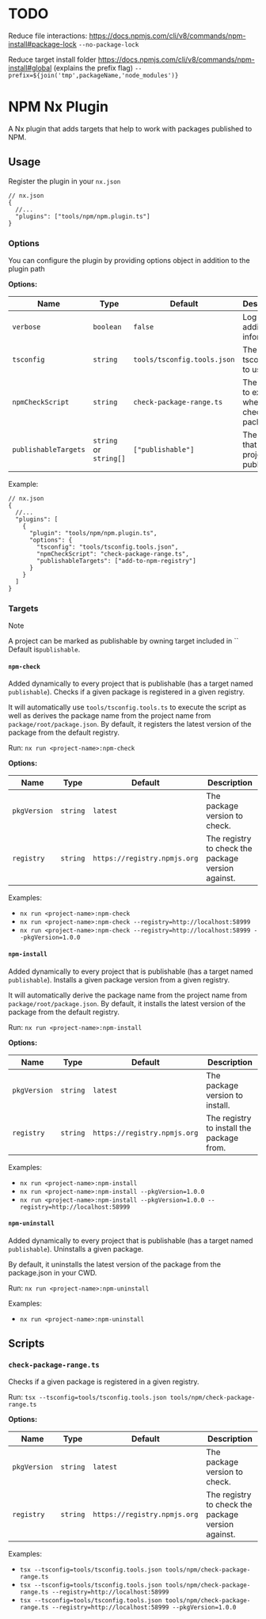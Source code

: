 # TODO

Reduce file interactions:
https://docs.npmjs.com/cli/v8/commands/npm-install#package-lock
`--no-package-lock`

Reduce target install folder
https://docs.npmjs.com/cli/v8/commands/npm-install#global (explains the prefix flag)
`--prefix=${join('tmp',packageName,'node_modules')}`

# NPM Nx Plugin

A Nx plugin that adds targets that help to work with packages published to NPM.

## Usage

Register the plugin in your `nx.json`

```jsonc
// nx.json
{
  //...
  "plugins": ["tools/npm/npm.plugin.ts"]
}
```

### Options

You can configure the plugin by providing options object in addition to the plugin path

**Options:**

| Name                 | Type                   | Default                     | Description                                     |
| -------------------- | ---------------------- | --------------------------- | ----------------------------------------------- |
| `verbose`            | `boolean`              | `false`                     | Log additional information.                     |
| `tsconfig`           | `string`               | `tools/tsconfig.tools.json` | The tsconfig file to use.                       |
| `npmCheckScript`     | `string`               | `check-package-range.ts`    | The script to execute when checking a package.  |
| `publishableTargets` | `string` or `string[]` | `["publishable"]`           | The targets that mark a project as publishable. |

Example:

```jsonc
// nx.json
{
  //...
  "plugins": [
    {
      "plugin": "tools/npm/npm.plugin.ts",
      "options": {
        "tsconfig": "tools/tsconfig.tools.json",
        "npmCheckScript": "check-package-range.ts",
        "publishableTargets": ["add-to-npm-registry"]
      }
    }
  ]
}
```

### Targets

> [!NOTE]
> A project can be marked as publishable by owning target included in ``
Default is`publishable`.

#### `npm-check`

Added dynamically to every project that is publishable (has a target named `publishable`).
Checks if a given package is registered in a given registry.

It will automatically use `tools/tsconfig.tools.ts` to execute the script as well as derives the package name from the project name from `package/root/package.json`.
By default, it registers the latest version of the package from the default registry.

Run:
`nx run <project-name>:npm-check`

**Options:**

| Name         | Type     | Default                      | Description                                        |
| ------------ | -------- | ---------------------------- | -------------------------------------------------- |
| `pkgVersion` | `string` | `latest`                     | The package version to check.                      |
| `registry`   | `string` | `https://registry.npmjs.org` | The registry to check the package version against. |

Examples:

- `nx run <project-name>:npm-check`
- `nx run <project-name>:npm-check --registry=http://localhost:58999`
- `nx run <project-name>:npm-check --registry=http://localhost:58999 --pkgVersion=1.0.0`

#### `npm-install`

Added dynamically to every project that is publishable (has a target named `publishable`).
Installs a given package version from a given registry.

It will automatically derive the package name from the project name from `package/root/package.json`.
By default, it installs the latest version of the package from the default registry.

Run:
`nx run <project-name>:npm-install`

**Options:**

| Name         | Type     | Default                      | Description                               |
| ------------ | -------- | ---------------------------- | ----------------------------------------- |
| `pkgVersion` | `string` | `latest`                     | The package version to install.           |
| `registry`   | `string` | `https://registry.npmjs.org` | The registry to install the package from. |

Examples:

- `nx run <project-name>:npm-install`
- `nx run <project-name>:npm-install --pkgVersion=1.0.0`
- `nx run <project-name>:npm-install --pkgVersion=1.0.0 --registry=http://localhost:58999`

#### `npm-uninstall`

Added dynamically to every project that is publishable (has a target named `publishable`).
Uninstalls a given package.

By default, it uninstalls the latest version of the package from the package.json in your CWD.

Run:
`nx run <project-name>:npm-uninstall`

Examples:

- `nx run <project-name>:npm-uninstall`

## Scripts

### `check-package-range.ts`

Checks if a given package is registered in a given registry.

Run:
`tsx --tsconfig=tools/tsconfig.tools.json tools/npm/check-package-range.ts`

**Options:**

| Name         | Type     | Default                      | Description                                        |
| ------------ | -------- | ---------------------------- | -------------------------------------------------- |
| `pkgVersion` | `string` | `latest`                     | The package version to check.                      |
| `registry`   | `string` | `https://registry.npmjs.org` | The registry to check the package version against. |

Examples:

- `tsx --tsconfig=tools/tsconfig.tools.json tools/npm/check-package-range.ts`
- `tsx --tsconfig=tools/tsconfig.tools.json tools/npm/check-package-range.ts --registry=http://localhost:58999`
- `tsx --tsconfig=tools/tsconfig.tools.json tools/npm/check-package-range.ts --registry=http://localhost:58999 --pkgVersion=1.0.0`
